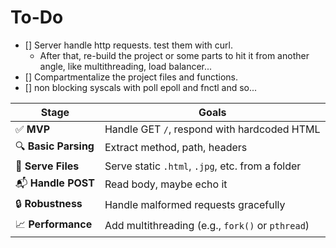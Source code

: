 # To-Do

- [] Server handle http requests. test them with curl.
    - After that, re-build the project or some parts to hit it from another angle, like multithreading, load balancer... 
- [] Compartmentalize the project files and functions.
- [] non blocking syscals with poll epoll and fnctl and so...


| Stage                | Goals                                            |
| -------------------- | ------------------------------------------------ |
| ✅ **MVP**            | Handle GET `/`, respond with hardcoded HTML      |
| 🔍 **Basic Parsing** | Extract method, path, headers                    |
| 📂 **Serve Files**   | Serve static `.html`, `.jpg`, etc. from a folder |
| 📬 **Handle POST**   | Read body, maybe echo it                         |
| 🔒 **Robustness**    | Handle malformed requests gracefully             |
| 📈 **Performance**   | Add multithreading (e.g., `fork()` or `pthread`) |


